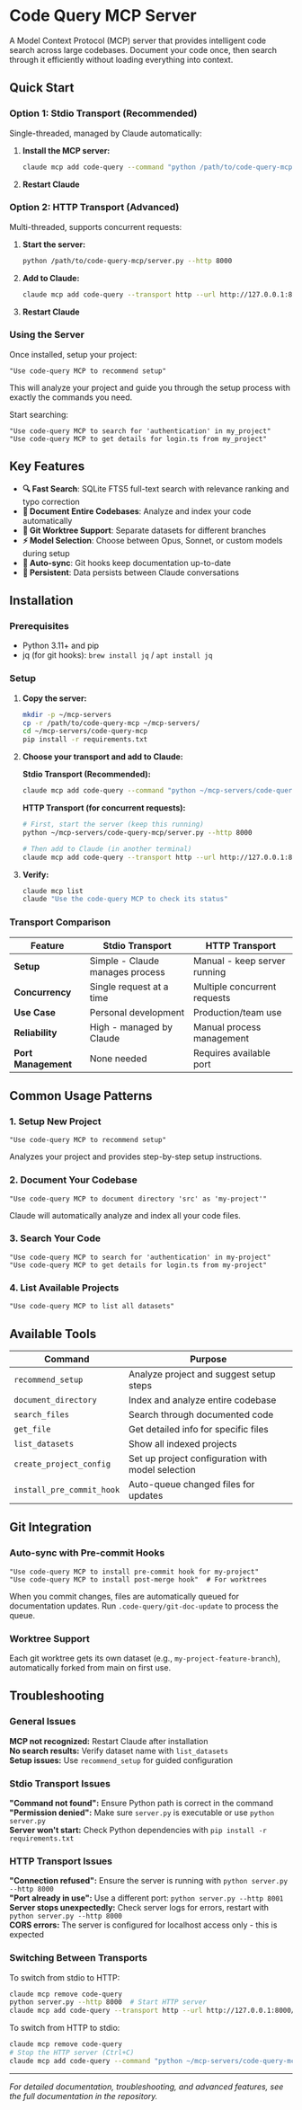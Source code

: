 # Code Query MCP Server

A Model Context Protocol (MCP) server that provides intelligent code search across large codebases. Document your code once, then search through it efficiently without loading everything into context.

## Quick Start

### Option 1: Stdio Transport (Recommended)
Single-threaded, managed by Claude automatically:

1. **Install the MCP server:**
   ```bash
   claude mcp add code-query --command "python /path/to/code-query-mcp/server.py"
   ```

2. **Restart Claude**

### Option 2: HTTP Transport (Advanced)
Multi-threaded, supports concurrent requests:

1. **Start the server:**
   ```bash
   python /path/to/code-query-mcp/server.py --http 8000
   ```

2. **Add to Claude:**
   ```bash
   claude mcp add code-query --transport http --url http://127.0.0.1:8000/mcp
   ```

3. **Restart Claude**

### Using the Server

Once installed, setup your project:
```
"Use code-query MCP to recommend setup"
```

This will analyze your project and guide you through the setup process with exactly the commands you need.

Start searching:
```
"Use code-query MCP to search for 'authentication' in my_project"
"Use code-query MCP to get details for login.ts from my_project"
```

## Key Features

- **🔍 Fast Search**: SQLite FTS5 full-text search with relevance ranking and typo correction
- **📁 Document Entire Codebases**: Analyze and index your code automatically
- **🌳 Git Worktree Support**: Separate datasets for different branches
- **⚡ Model Selection**: Choose between Opus, Sonnet, or custom models during setup
- **🔄 Auto-sync**: Git hooks keep documentation up-to-date
- **💾 Persistent**: Data persists between Claude conversations

## Installation

### Prerequisites
- Python 3.11+ and pip
- jq (for git hooks): `brew install jq` / `apt install jq`

### Setup

1. **Copy the server:**
   ```bash
   mkdir -p ~/mcp-servers
   cp -r /path/to/code-query-mcp ~/mcp-servers/
   cd ~/mcp-servers/code-query-mcp
   pip install -r requirements.txt
   ```

2. **Choose your transport and add to Claude:**

   **Stdio Transport (Recommended):**
   ```bash
   claude mcp add code-query --command "python ~/mcp-servers/code-query-mcp/server.py"
   ```

   **HTTP Transport (for concurrent requests):**
   ```bash
   # First, start the server (keep this running)
   python ~/mcp-servers/code-query-mcp/server.py --http 8000
   
   # Then add to Claude (in another terminal)
   claude mcp add code-query --transport http --url http://127.0.0.1:8000/mcp
   ```

3. **Verify:**
   ```bash
   claude mcp list
   claude "Use the code-query MCP to check its status"
   ```

### Transport Comparison

| Feature | Stdio Transport | HTTP Transport |
|---------|----------------|----------------|
| **Setup** | Simple - Claude manages process | Manual - keep server running |
| **Concurrency** | Single request at a time | Multiple concurrent requests |
| **Use Case** | Personal development | Production/team use |
| **Reliability** | High - managed by Claude | Manual process management |
| **Port Management** | None needed | Requires available port |

## Common Usage Patterns

### 1. Setup New Project
```
"Use code-query MCP to recommend setup"
```
Analyzes your project and provides step-by-step setup instructions.

### 2. Document Your Codebase  
```
"Use code-query MCP to document directory 'src' as 'my-project'"
```
Claude will automatically analyze and index all your code files.

### 3. Search Your Code
```
"Use code-query MCP to search for 'authentication' in my-project"
"Use code-query MCP to get details for login.ts from my-project"
```

### 4. List Available Projects
```
"Use code-query MCP to list all datasets"
```

## Available Tools

| Command | Purpose |
|---------|---------|
| `recommend_setup` | Analyze project and suggest setup steps |
| `document_directory` | Index and analyze entire codebase |
| `search_files` | Search through documented code |
| `get_file` | Get detailed info for specific files |
| `list_datasets` | Show all indexed projects |
| `create_project_config` | Set up project configuration with model selection |
| `install_pre_commit_hook` | Auto-queue changed files for updates |

## Git Integration

### Auto-sync with Pre-commit Hooks
```
"Use code-query MCP to install pre-commit hook for my-project"  
"Use code-query MCP to install post-merge hook"  # For worktrees
```

When you commit changes, files are automatically queued for documentation updates. Run `.code-query/git-doc-update` to process the queue.

### Worktree Support
Each git worktree gets its own dataset (e.g., `my-project-feature-branch`), automatically forked from main on first use.

## Troubleshooting

### General Issues
**MCP not recognized:** Restart Claude after installation  
**No search results:** Verify dataset name with `list_datasets`  
**Setup issues:** Use `recommend_setup` for guided configuration

### Stdio Transport Issues
**"Command not found":** Ensure Python path is correct in the command  
**"Permission denied":** Make sure `server.py` is executable or use `python server.py`  
**Server won't start:** Check Python dependencies with `pip install -r requirements.txt`

### HTTP Transport Issues
**"Connection refused":** Ensure the server is running with `python server.py --http 8000`  
**"Port already in use":** Use a different port: `python server.py --http 8001`  
**Server stops unexpectedly:** Check server logs for errors, restart with `python server.py --http 8000`  
**CORS errors:** The server is configured for localhost access only - this is expected

### Switching Between Transports
To switch from stdio to HTTP:
```bash
claude mcp remove code-query
python server.py --http 8000  # Start HTTP server
claude mcp add code-query --transport http --url http://127.0.0.1:8000/mcp
```

To switch from HTTP to stdio:
```bash
claude mcp remove code-query
# Stop the HTTP server (Ctrl+C)
claude mcp add code-query --command "python ~/mcp-servers/code-query-mcp/server.py"
```

---

*For detailed documentation, troubleshooting, and advanced features, see the full documentation in the repository.*
